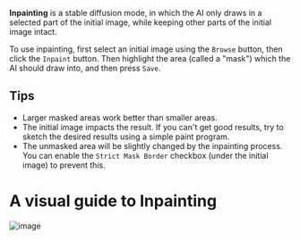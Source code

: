 **Inpainting** is a stable diffusion mode, in which the AI only draws in a selected part of the initial image, while keeping other parts of the
initial image intact.

To use inpainting, first select an initial image using the `Browse` button, then click the `Inpaint` button. Then highlight the area (called a "mask") which the AI should draw into, and then press `Save`.

## Tips
* Larger masked areas work better than smaller areas.
* The initial image impacts the result. If you can't get good results, try to sketch the desired results using a simple paint program.
* The unmasked area will be slightly changed by the inpainting process. You can enable the `Strict Mask Border` checkbox (under the initial image) to prevent this.

# A visual guide to Inpainting

![image](https://user-images.githubusercontent.com/5852422/219961229-66175d43-f899-4667-9028-15ee11dd2caa.png)
